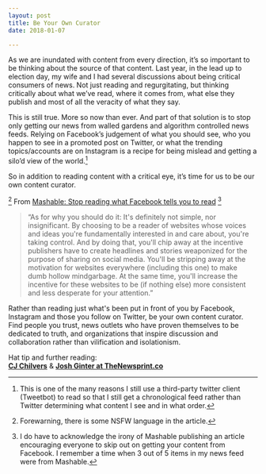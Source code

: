 ```yaml
---
layout: post  
title: Be Your Own Curator  
date: 2018-01-07

---
```


As we are inundated with content from every direction, it’s so important to be thinking about the source of that content. Last year, in the lead up to election day, my wife and I had several discussions about being critical consumers of news. Not just reading and regurgitating, but thinking critically about what we’ve read, where it comes from, what else they publish and most of all the veracity of what they say.

This is still true. More so now than ever. And part of that solution is to stop only getting our news from walled gardens and algorithm controlled news feeds. Relying on Facebook’s judgement of what you should see, who you happen to see in a promoted post on Twitter, or what the trending topics/accounts are on Instagram is a recipe for being mislead and getting a silo’d view of the world.[^1]

So in addition to reading content with a critical eye, it’s time for us to be our own content curator.

[^2] From [Mashable: Stop reading what Facebook tells you to read](http://mashable.com/2017/12/27/browser-bar-url-facebook-bad/) [^3]

>“As for why you should do it: It's definitely not simple, nor insignificant. By choosing to be a reader of websites whose voices and ideas you're fundamentally interested in and care about, you're taking control.
And by doing that, you'll chip away at the incentive publishers have to create headlines and stories weaponized for the purpose of sharing on social media. You'll be stripping away at the motivation for websites everywhere (including this one) to make dumb hollow mindgarbage. At the same time, you'll increase the incentive for these websites to be (if nothing else) more consistent and less desperate for your attention.”

Rather than reading just what's been put in front of you by Facebook, Instagram and those you follow on Twitter, be your own content curator. Find people you trust, news outlets who have proven themselves to be dedicated to truth, and organizations that inspire discussion and collaboration rather than vilification and isolationism.

Hat tip and further reading:  
[**CJ Chilvers**](https://www.cjchilvers.com/blog/does-google-miss-google-reader) & [**Josh Ginter at TheNewsprint.co**](http://thenewsprint.co/2018/01/07/the-sunday-edition-010718/)

[^1]: This is one of the many reasons I still use a third-party twitter client (Tweetbot) to read so that I still get a chronological feed rather than Twitter determining what content I see and in what order.

[^2]: Forewarning, there is some NSFW language in the article.

[^3]: I do have to acknowledge the irony of Mashable publishing an article encouraging everyone to skip out on getting your content from Facebook. I remember a time when 3 out of 5 items in my news feed were from Mashable.
